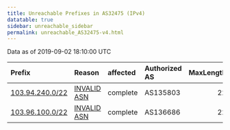 ```yaml
---
title: Unreachable Prefixes in AS32475 (IPv4)
datatable: true
sidebar: unreachable_sidebar
permalink: unreachable_AS32475-v4.html
---
```


Data as of 2019-09-02 18:10:00 UTC


<div class="datatable-begin"></div>

| Prefix                                                   | Reason                                                                                                 | affected   | Authorized AS   |   MaxLength | Anchor                                       |   unreachable /24s |
|:---------------------------------------------------------|:-------------------------------------------------------------------------------------------------------|:-----------|:----------------|------------:|:---------------------------------------------|-------------------:|
| [103.94.240.0/22](https://stat.ripe.net/103.94.240.0/22) | [INVALID ASN](https://rpki-validator.ripe.net/announcement-preview?asn=AS32475&prefix=103.94.240.0/22) | complete   | AS135803        |          22 | [APNIC](unreachable_APNIC_RPKI_Root-v4.html) |                  4 |
| [103.96.100.0/22](https://stat.ripe.net/103.96.100.0/22) | [INVALID ASN](https://rpki-validator.ripe.net/announcement-preview?asn=AS32475&prefix=103.96.100.0/22) | complete   | AS136686        |          22 | [APNIC](unreachable_APNIC_RPKI_Root-v4.html) |                  4 |

<div class="datatable-end"></div>